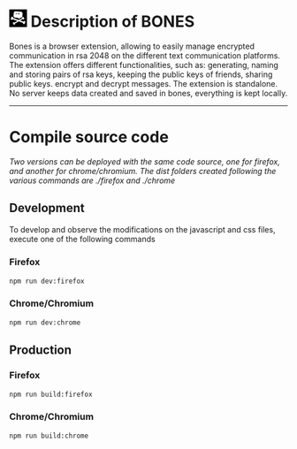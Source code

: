 
# ![bones icon](https://raw.githubusercontent.com/ArguelBenoit/BONES/master/src/assets/icons/icon-32.png) Description of BONES

Bones is a browser extension, allowing to easily manage encrypted communication in rsa 2048 on the different text communication platforms. The extension offers different functionalities, such as: generating, naming and storing pairs of rsa keys, keeping the public keys of friends, sharing public keys. encrypt and decrypt messages. The extension is standalone. No server keeps data created and saved in bones, everything is kept locally.

---

# Compile source code

*Two versions can be deployed with the same code source, one for firefox, and another for chrome/chromium. The dist folders created following the various commands are ./firefox and ./chrome*

## Development

To develop and observe the modifications on the javascript and css files, execute one of the following commands

### Firefox

```
npm run dev:firefox
```

### Chrome/Chromium

```
npm run dev:chrome
```

## Production

### Firefox

```
npm run build:firefox
```

### Chrome/Chromium

```
npm run build:chrome
```
